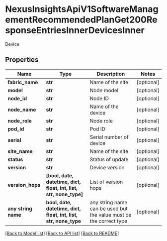 # NexusInsightsApiV1SoftwareManagementRecommendedPlanGet200ResponseEntriesInnerDevicesInner

Device

## Properties
Name | Type | Description | Notes
------------ | ------------- | ------------- | -------------
**fabric_name** | **str** | Name of the site | [optional] 
**model** | **str** | Node model | [optional] 
**node_id** | **str** | Node ID | [optional] 
**node_name** | **str** | Name of the device | [optional] 
**node_role** | **str** | Node role | [optional] 
**pod_id** | **str** | Pod ID | [optional] 
**serial** | **str** | Serial number of device | [optional] 
**site_name** | **str** | Name of the site | [optional] 
**status** | **str** | Status of update | [optional] 
**version** | **str** | Device version | [optional] 
**version_hops** | **[bool, date, datetime, dict, float, int, list, str, none_type]** | List of version hops | [optional] 
**any string name** | **bool, date, datetime, dict, float, int, list, str, none_type** | any string name can be used but the value must be the correct type | [optional]

[[Back to Model list]](../README.md#documentation-for-models) [[Back to API list]](../README.md#documentation-for-api-endpoints) [[Back to README]](../README.md)


